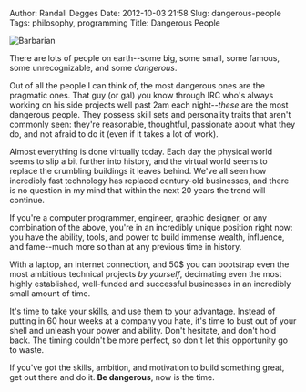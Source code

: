 Author: Randall Degges
Date: 2012-10-03 21:58
Slug: dangerous-people
Tags: philosophy, programming
Title: Dangerous People


![Barbarian][]

There are lots of people on earth--some big, some small, some famous, some
unrecognizable, and some *dangerous*.

Out of all the people I can think of, the most dangerous ones are the pragmatic
ones. That guy (or gal) you know through IRC who's always working on his side
projects well past 2am each night--*these* are the most dangerous people. They
possess skill sets and personality traits that aren't commonly seen: they're
reasonable, thoughtful, passionate about what they do, and not afraid to do it
(even if it takes a lot of work).

Almost everything is done virtually today. Each day the physical world seems to
slip a bit further into history, and the virtual world seems to replace the
crumbling buildings it leaves behind. We've all seen how incredibly fast
technology has replaced century-old businesses, and there is no question in my
mind that within the next 20 years the trend will continue.

If you're a computer programmer, engineer, graphic designer, or any combination
of the above, you're in an incredibly unique position right now: you have the
ability, tools, and power to build immense wealth, influence, and fame--much
more so than at any previous time in history.

With a laptop, an internet connection, and 50$ you can bootstrap even the most
ambitious technical projects *by yourself*, decimating even the most highly
established, well-funded and successful businesses in an incredibly small amount
of time.

It's time to take your skills, and use them to your advantage. Instead of
putting in 60 hour weeks at a company you hate, it's time to bust out of your
shell and unleash your power and ability. Don't hesitate, and don't hold back.
The timing couldn't be more perfect, so don't let this opportunity go to waste.

If you've got the skills, ambition, and motivation to build something great, get
out there and do it. **Be dangerous**, now is the time.


  [Barbarian]: /static/images/2012/barbarian.png "Barbarian Sketch"
